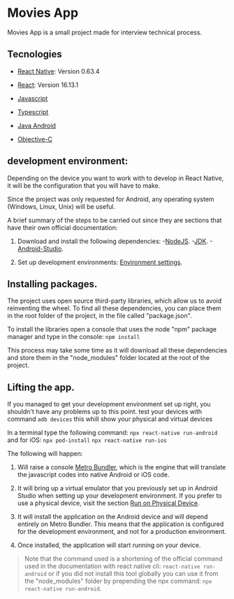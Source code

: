 # Movies App

Movies App is a small project made for interview technical process.

## Tecnologies

- [React Native](https://reactnative.dev/): Version 0.63.4

- [React](https://reactjs.org/): Version 16.13.1

- [Javascript](https://www.javascript.com/)

- [Typescript](https://www.typescriptlang.org/)

- [Java Android](https://developer.android.com/)

- [Objective-C](https://developer.apple.com/library/archive/documentation/Cocoa/Conceptual/ProgrammingWithObjectiveC/Introduction/Introduction.html)

## development environment:

Depending on the device you want to work with to develop in React Native, it will be the configuration that you will have to make.

Since the project was only requested for Android, any operating system (Windows, Linux, Unix) will be useful.

A brief summary of the steps to be carried out since they are sections that have their own official documentation:

1. Download and install the following dependencies: -[NodeJS](https://nodejs.org/en/download/). -[JDK](https://www.oracle.com/java/technologies/javase/javase-jdk8-downloads.html). -[Android-Studio](https://developer.android.com/studio).

2. Set up development environments: [Environment settings](https://reactnative.dev/docs/environment-setup).

## Installing packages.

The project uses open source third-party libraries, which allow us to avoid reinventing the wheel. To find all these dependencies, you can place them in the root folder of the project, in the file called "package.json".

To install the libraries open a console that uses the node "npm" package manager and type in the console: `npm install`

This process may take some time as it will download all these dependencies and store them in the "node_modules" folder located at the root of the project.

## Lifting the app.

If you managed to get your development environment set up right, you shouldn't have any problems up to this point.
test your devices with command
`adb devices`
this whill show your physical and virtual devices

In a terminal type the following command: `npx react-native run-android`
and for iOS:
`npx pod-install`
`npx react-native run-ios`

The following will happen:

1. Will raise a console [Metro Bundler](https://reactnative.dev/docs/_getting-started-macos-ios#step-1-start-metro), which is the engine that will translate the javascript codes into native Android or iOS code.

2. It will bring up a virtual emulator that you previously set up in Android Studio when setting up your development environment. If you prefer to use a physical device, visit the section [Run on Physical Device](https://reactnative.dev/docs/running-on-device).

3. It will install the application on the Android device and will depend entirely on Metro Bundler. This means that the application is configured for the development environment, and not for a production environment.

4. Once installed, the application will start running on your device.

> Note that the command used is a shortening of the official command used in the documentation with react native cli: `react-native run-android` or if you did not install this tool globally you can use it from the "node_modules" folder by prepending the npx command: `npx react-native run-android`.
